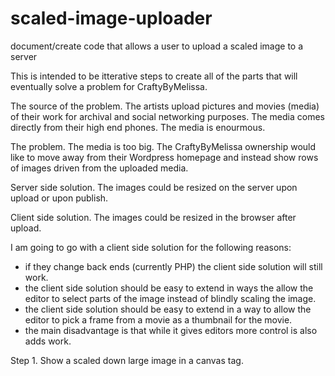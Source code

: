 # scaled-image-uploader
document/create code that allows a user to upload a scaled image to a server

This is intended to be itterative steps to create all of the parts that will eventually solve a problem for CraftyByMelissa.

The source of the problem.  The artists upload pictures and movies (media) of their work for archival and social networking purposes.  The media comes directly from their high end phones.  The media is enourmous. 

The problem.  The media is too big.  The CraftyByMelissa ownership would like to move away from their Wordpress homepage and instead show rows of images driven from the uploaded media. 

Server side solution.  The images could be resized on the server upon upload or upon publish.

Client side solution.  The images could be resized in the browser after upload.  

I am going to go with a client side solution for the following reasons:
* if they change back ends (currently PHP) the client side solution will still work.
* the client side solution should be easy to extend in ways the allow the editor to select parts of the image instead of blindly scaling the image.
* the client side solution should be easy to extend in a way to allow the editor to pick a frame from a movie as a thumbnail for the movie.
* the main disadvantage is that while it gives editors more control is also adds work.

Step 1.  Show a scaled down large image in a canvas tag.
